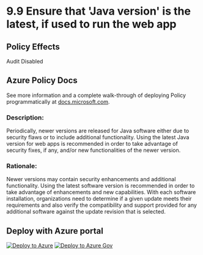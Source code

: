 # 9.9 Ensure that 'Java version' is the latest, if used to run the web app

## Policy Effects
Audit
Disabled

## Azure Policy Docs
See more information and a complete walk-through of deploying Policy programmatically at
[docs.microsoft.com](https://docs.microsoft.com/azure/governance/policy/samples/allowed-custom-images).

### Description: 
Periodically, newer versions are released for Java software either due to security flaws or
to include additional functionality. Using the latest Java version for web apps is
recommended in order to take advantage of security fixes, if any, and/or new
functionalities of the newer version.

### Rationale: 
Newer versions may contain security enhancements and additional functionality. Using the
latest software version is recommended in order to take advantage of enhancements and
new capabilities. With each software installation, organizations need to determine if a
given update meets their requirements and also verify the compatibility and support
provided for any additional software against the update revision that is selected.

## Deploy with Azure portal

[![Deploy to Azure](https://azuredeploy.net/deploybutton.png)](https://portal.azure.com/?#blade/Microsoft_Azure_Policy/CreatePolicyDefinitionBlade/uri/https%3A%2F%2Fraw.githubusercontent.com%2Fmrajess%2FAzure-Policy-CIS%2Fmaster%2Fpolicies%2F9_app_service%2F9.9%2FPolicy%2Fazurepolicy.json)
[![Deploy to Azure Gov](https://docs.microsoft.com/azure/governance/policy/media/deploy/deployGovbutton.png)](https://portal.azure.us/?#blade/Microsoft_Azure_Policy/CreatePolicyDefinitionBlade/uri/https%3A%2F%2Fraw.githubusercontent.com%2Fmrajess%2FAzure-Policy-CIS%2Fmaster%2Fpolicies%2F9_app_service%2F9.9%2FPolicy%2Fazurepolicy.json)